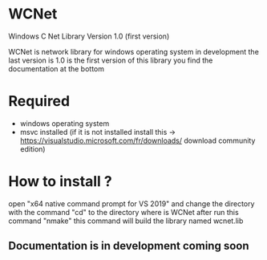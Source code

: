 # WCNet
Windows C Net Library Version 1.0 (first version)

WCNet is network library for windows operating system in development the last version is 1.0 is the first version of this library you find the documentation at the bottom

# Required
  - windows operating system
  - msvc installed (if it is not installed install this -> https://visualstudio.microsoft.com/fr/downloads/ download community edition)


# How to install ?
  open "x64 native command prompt for VS 2019" and change the directory with the command "cd" to the directory where is WCNet
  after run this command "nmake"
  this command will build the library named wcnet.lib



## Documentation is in development coming soon
